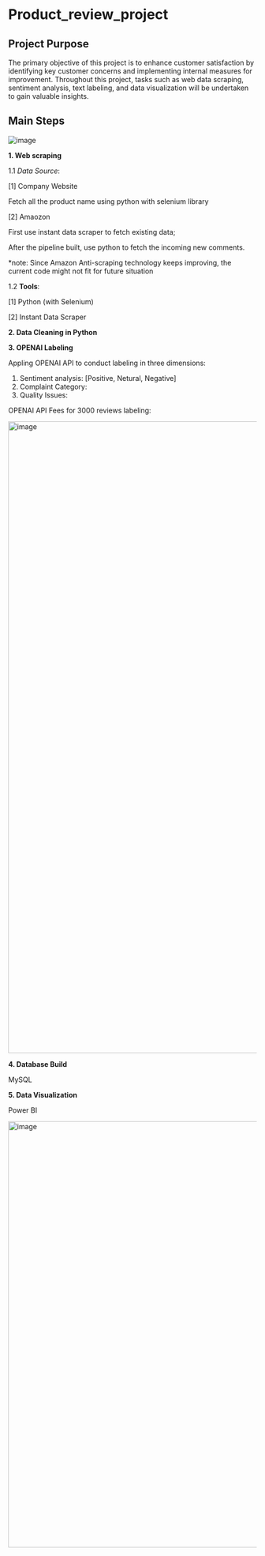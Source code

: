 # Product_review_project

## Project Purpose
The primary objective of this project is to enhance customer satisfaction by identifying key customer concerns and implementing internal measures for improvement. Throughout this project, tasks such as web data scraping, sentiment analysis, text labeling, and data visualization will be undertaken to gain valuable insights.

## Main Steps

![image](https://github.com/Sol2023/product_review_project/assets/92194263/021806f4-9847-41a9-ae6d-b457b856bcc4)


**1. Web scraping**

1.1 *Data Source*: 

[1] Company Website

Fetch all the product name using python with selenium library

[2] Amaozon

First use instant data scraper to fetch existing data;

After the pipeline built, use python to fetch the incoming new comments. 

*note: Since Amazon Anti-scraping technology keeps improving, the current code might not fit for future situation

1.2 **Tools**:

[1] Python (with Selenium)

[2] Instant Data Scraper


**2. Data Cleaning in Python**

**3. OPENAI Labeling**

Appling OPENAI API to conduct labeling in three dimensions: 

1) Sentiment analysis: [Positive, Netural, Negative]
2) Complaint Category:
3) Quality Issues:

OPENAI API Fees for 3000 reviews labeling:

<img width="1279" alt="image" src="https://github.com/Sol2023/product_review_project/assets/92194263/72f656a6-11ad-4122-84ed-c285f159270f">


**4. Database Build**

MySQL

**5. Data Visualization**

Power BI

<img width="863" alt="image" src="https://github.com/Sol2023/product_review_project/assets/92194263/e3c89275-9589-4720-812a-1a0521cdd4f2">


